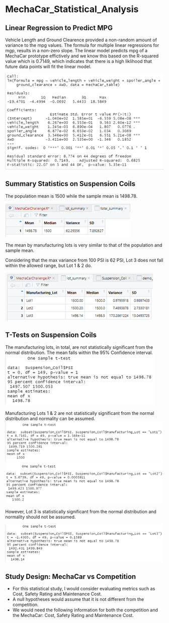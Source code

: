# MechaCar_Statistical_Analysis

## Linear Regression to Predict MPG
Vehicle Length and Ground Clearence provided a non-random amount of variance to the mpg values. 
The formula for multiple linear regressions for mgp, results in a non-zero slope. 
The linear model predicts mpg of a MechaCar prototype effictively and we know this based on the R-squared value which is 0.7149, which indicates that there is a high liklihood that future data points will fit the linear model.

![D1_Summary!](/Images/D1_Summary.PNG)

## Summary Statistics on Suspension Coils
The population mean is 1500 while the sample mean is 1498.78. 

![D2_Total!](/Images/D2_Total.PNG)

The mean by manufacturing lots is very similar to that of the population and sample mean. 

Considering that the max variance from 100 PSI is 62 PSI, Lot 3 does not fall within the allowed range, but Lot 1 & 2 do. 

![D2_LotSummary!](/Images/D2_LotSummary.PNG)

## T-Tests on Suspension Coils
The manufacturing lots, in total, are not statistically significant from the normal distribution. The mean falls within the 95% Confidence interval. 
![D3_tTest!](/Images/D3_tTest.PNG)

Manufacturing Lots 1 & 2 are not statistically significant from the normal distribution and normality can be assumed. 
![D3_tTest!](/Images/D3_L1tTest.PNG)
![D3_tTest!](/Images/D3_L2tTest.PNG)

However, Lot 3 is statistically significant from the normal distribution and normality should not be assumed. 

![D3_tTest!](/Images/D3_L3tTest.PNG)

## Study Design: MechaCar vs Competition
* For this statistical study, I would consider evaluating metrics such as Cost, Safety Rating and Maintenance Cost. 
* A null hypotheses would assume that it is not different from the competition. 
* We would need the following information for both the competition and the MechaCar:  Cost, Safety Rating and Maintenance Cost.
